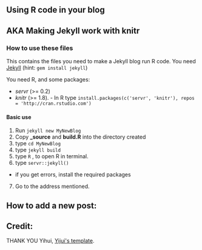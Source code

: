 
## Using R code in your blog
## AKA Making Jekyll work with knitr

### How to use these files

This contains the files you need to make a Jekyll blog run R code.
You need [Jekyll](http://jekyllrb.com) (hint: `gem install jekyll`)

You need R, and some packages:

- *servr* (>= 0.2)
- *knitr* (>= 1.8).
      - In R type `install.packages(c('servr', 'knitr'), repos = 'http://cran.rstudio.com')`


#### Basic use
1. Run `jekyll new MyNewBlog`
2. Copy  **_source** and **build.R** into the directory created
3. type `cd MyNewBlog`
4. type `jekyll build`
5. type `R` , to open R in terminal.
6. type `servr::jekyll()`
 - if you get errors, install the required packages
7. Go to the address mentioned.


## How to add a new post:




 ## Credit:
THANK YOU Yihui, [Yijui's template](https://github.com/yihui/knitr-jekyll).
